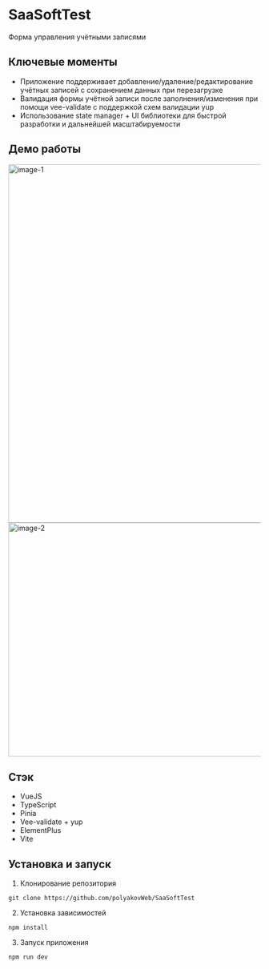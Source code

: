 # SaaSoftTest

Форма управления учётными записями

## Ключевые моменты

-  Приложение поддерживает добавление/удаление/редактирование учётных записей с сохранением данных при перезагрузке
-  Валидация формы учётной записи после заполнения/изменения при помощи vee-validate с поддержкой схем валидации yup
-  Использование state manager + UI библиотеки для быстрой разработки и дальнейшей масштабируемости 

## Демо работы

<img width="1919" height="716" alt="image-1" src="https://github.com/user-attachments/assets/e2e285c8-fa0f-400d-ab91-70bec7581e33" />

<img width="1912" height="467" alt="image-2" src="https://github.com/user-attachments/assets/2464991a-fc8f-4ca3-9a3b-24c4de03394b" />

## Стэк

-  VueJS
-  TypeScript
-  Pinia
-  Vee-validate + yup
-  ElementPlus
-  Vite

## Установка и запуск

1. Клонирование репозитория

`git clone https://github.com/polyakovWeb/SaaSoftTest`

2. Установка зависимостей

`npm install`

3. Запуск приложения

`npm run dev`
